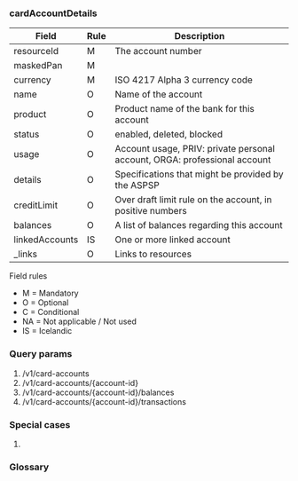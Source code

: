 ### cardAccountDetails


| Field             | Rule  | Description                                               |
| ----------------- | ----- | --------------------------------------------------------- |
| resourceId        | M     | The account number                                        |
| maskedPan         | M     | 
| currency          | M     | ISO 4217 Alpha 3 currency code                            |
| name              | O     | Name of the account                                       |
| product           | O     | Product name of the bank for this account                 |
| status            | O     | enabled, deleted, blocked                                 |
| usage             | O     | Account usage, PRIV: private personal account, ORGA: professional account |
| details           | O     | Specifications that might be provided by the ASPSP        |
| creditLimit       | O     | Over draft limit rule on the account, in positive numbers |
| balances          | O     | A list of balances regarding this account                 |
| linkedAccounts    | IS    | One or more linked account                                |
| _links            | O     | Links to resources                                        |

Field rules
* M = Mandatory
* O = Optional
* C = Conditional
* NA = Not applicable / Not used
* IS = Icelandic 

### Query params
1. /v1/card-accounts
2. /v1/card-accounts/{account-id}
3. /v1/card-accounts/{account-id}/balances
4. /v1/card-accounts/{account-id}/transactions

### Special cases

1. 

### Glossary
